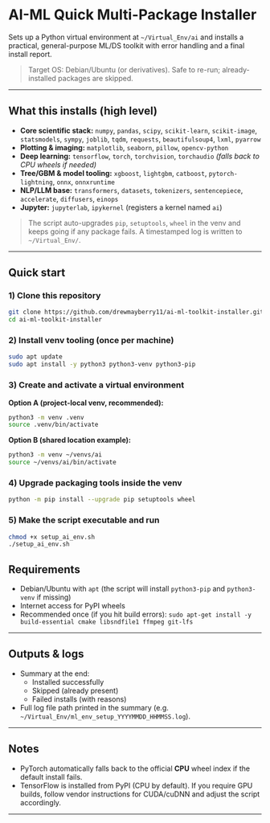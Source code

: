 # AI-ML Quick Multi-Package Installer

Sets up a Python virtual environment at `~/Virtual_Env/ai` and installs a practical, general-purpose ML/DS toolkit with error handling and a final install report.

> Target OS: Debian/Ubuntu (or derivatives). Safe to re-run; already-installed packages are skipped.

---

## What this installs (high level)

- **Core scientific stack:** `numpy`, `pandas`, `scipy`, `scikit-learn`, `scikit-image`, `statsmodels`, `sympy`, `joblib`, `tqdm`, `requests`, `beautifulsoup4`, `lxml`, `pyarrow`
- **Plotting & imaging:** `matplotlib`, `seaborn`, `pillow`, `opencv-python`
- **Deep learning:** `tensorflow`, `torch`, `torchvision`, `torchaudio` *(falls back to CPU wheels if needed)*
- **Tree/GBM & model tooling:** `xgboost`, `lightgbm`, `catboost`, `pytorch-lightning`, `onnx`, `onnxruntime`
- **NLP/LLM base:** `transformers`, `datasets`, `tokenizers`, `sentencepiece`, `accelerate`, `diffusers`, `einops`
- **Jupyter:** `jupyterlab`, `ipykernel` (registers a kernel named `ai`)

> The script auto-upgrades `pip`, `setuptools`, `wheel` in the venv and keeps going if any package fails. A timestamped log is written to `~/Virtual_Env/`.

---

## Quick start

### 1) Clone this repository
```bash
git clone https://github.com/drewmayberry11/ai-ml-toolkit-installer.git
cd ai-ml-toolkit-installer
```

### 2) Install venv tooling (once per machine)
```bash
sudo apt update
sudo apt install -y python3 python3-venv python3-pip
```

### 3) Create and activate a virtual environment
**Option A (project-local venv, recommended):**
```bash
python3 -m venv .venv
source .venv/bin/activate
```

**Option B (shared location example):**
```bash
python3 -m venv ~/venvs/ai
source ~/venvs/ai/bin/activate
```

### 4) Upgrade packaging tools inside the venv
```bash
python -m pip install --upgrade pip setuptools wheel
```

### 5) Make the script executable and run
```bash
chmod +x setup_ai_env.sh
./setup_ai_env.sh
```


## Requirements

- Debian/Ubuntu with `apt` (the script will install `python3-pip` and `python3-venv` if missing)
- Internet access for PyPI wheels
- Recommended once (if you hit build errors): `sudo apt-get install -y build-essential cmake libsndfile1 ffmpeg git-lfs`

---

## Outputs & logs

- Summary at the end:
  - Installed successfully
  - Skipped (already present)
  - Failed installs (with reasons)
- Full log file path printed in the summary (e.g. `~/Virtual_Env/ml_env_setup_YYYYMMDD_HHMMSS.log`).

---

## Notes

- PyTorch automatically falls back to the official **CPU** wheel index if the default install fails.
- TensorFlow is installed from PyPI (CPU by default). If you require GPU builds, follow vendor instructions for CUDA/cuDNN and adjust the script accordingly.

---



